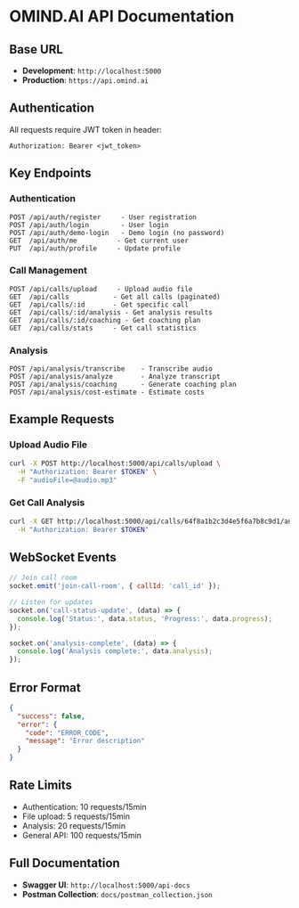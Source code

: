 # OMIND.AI API Documentation

## Base URL
- **Development**: `http://localhost:5000`
- **Production**: `https://api.omind.ai`

## Authentication
All requests require JWT token in header:
```
Authorization: Bearer <jwt_token>
```

## Key Endpoints

### Authentication
```
POST /api/auth/register     - User registration
POST /api/auth/login        - User login  
POST /api/auth/demo-login   - Demo login (no password)
GET  /api/auth/me          - Get current user
PUT  /api/auth/profile     - Update profile
```

### Call Management
```
POST /api/calls/upload     - Upload audio file
GET  /api/calls           - Get all calls (paginated)
GET  /api/calls/:id       - Get specific call
GET  /api/calls/:id/analysis - Get analysis results
GET  /api/calls/:id/coaching - Get coaching plan
GET  /api/calls/stats     - Get call statistics
```

### Analysis
```
POST /api/analysis/transcribe    - Transcribe audio
POST /api/analysis/analyze       - Analyze transcript
POST /api/analysis/coaching      - Generate coaching plan
POST /api/analysis/cost-estimate - Estimate costs
```

## Example Requests

### Upload Audio File
```bash
curl -X POST http://localhost:5000/api/calls/upload \
  -H "Authorization: Bearer $TOKEN" \
  -F "audioFile=@audio.mp3"
```

### Get Call Analysis
```bash
curl -X GET http://localhost:5000/api/calls/64f8a1b2c3d4e5f6a7b8c9d1/analysis \
  -H "Authorization: Bearer $TOKEN"
```

## WebSocket Events
```javascript
// Join call room
socket.emit('join-call-room', { callId: 'call_id' });

// Listen for updates
socket.on('call-status-update', (data) => {
  console.log('Status:', data.status, 'Progress:', data.progress);
});

socket.on('analysis-complete', (data) => {
  console.log('Analysis complete:', data.analysis);
});
```

## Error Format
```json
{
  "success": false,
  "error": {
    "code": "ERROR_CODE",
    "message": "Error description"
  }
}
```

## Rate Limits
- Authentication: 10 requests/15min
- File upload: 5 requests/15min  
- Analysis: 20 requests/15min
- General API: 100 requests/15min

## Full Documentation
- **Swagger UI**: `http://localhost:5000/api-docs`
- **Postman Collection**: `docs/postman_collection.json`
